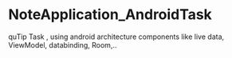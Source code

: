 # NoteApplication_AndroidTask
quTip Task , using android architecture components like live data, ViewModel, databinding, Room,..

